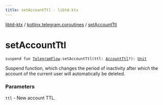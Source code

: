 ```yaml
---
title: setAccountTtl - libtd-ktx
---
```


[libtd-ktx](../index.html) / [kotlinx.telegram.coroutines](index.html) / [setAccountTtl](./set-account-ttl.html)

# setAccountTtl

`suspend fun `[`TelegramFlow`](../kotlinx.telegram.core/-telegram-flow/index.html)`.setAccountTtl(ttl: `[`AccountTtl`](https://tdlibx.github.io/td/docs/org/drinkless/td/libcore/telegram/TdApi/AccountTtl.html)`?): `[`Unit`](https://kotlinlang.org/api/latest/jvm/stdlib/kotlin/-unit/index.html)

Suspend function, which changes the period of inactivity after which the account of the current
user will automatically be deleted.

### Parameters

`ttl` - New account TTL.